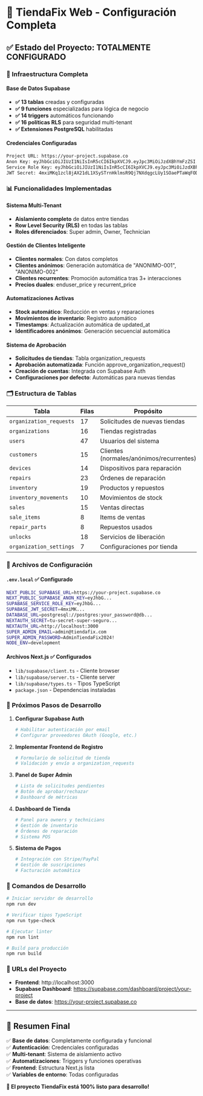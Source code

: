 # 🎉 TiendaFix Web - Configuración Completa

## ✅ Estado del Proyecto: **TOTALMENTE CONFIGURADO**

### 🔧 Infraestructura Completa

#### Base de Datos Supabase
- **✅ 13 tablas** creadas y configuradas
- **✅ 9 funciones** especializadas para lógica de negocio
- **✅ 14 triggers** automáticos funcionando
- **✅ 16 políticas RLS** para seguridad multi-tenant
- **✅ Extensiones PostgreSQL** habilitadas

#### Credenciales Configuradas
```bash
Project URL: https://your-project.supabase.co
Anon Key: eyJhbGciOiJIUzI1NiIsInR5cCI6IkpXVCJ9.eyJpc3MiOiJzdXBhYmFzZSI...
Service Role Key: eyJhbGciOiJIUzI1NiIsInR5cCI6IkpXVCJ9.eyJpc3MiOiJzdXBhYmFzZSI...
JWT Secret: 4mxiMKq1zcl8jAX21dL1XSySTrnHklmsR9Qj7NXdqgcLUy1SOaePTaWqFODLwsr5...
```

### 📊 Funcionalidades Implementadas

#### Sistema Multi-Tenant
- **Aislamiento completo** de datos entre tiendas
- **Row Level Security (RLS)** en todas las tablas
- **Roles diferenciados**: Super admin, Owner, Technician

#### Gestión de Clientes Inteligente
- **Clientes normales**: Con datos completos
- **Clientes anónimos**: Generación automática de "ANONIMO-001", "ANONIMO-002"
- **Clientes recurrentes**: Promoción automática tras 3+ interacciones
- **Precios duales**: enduser_price y recurrent_price

#### Automatizaciones Activas
- **Stock automático**: Reducción en ventas y reparaciones
- **Movimientos de inventario**: Registro automático
- **Timestamps**: Actualización automática de updated_at
- **Identificadores anónimos**: Generación secuencial automática

#### Sistema de Aprobación
- **Solicitudes de tiendas**: Tabla organization_requests
- **Aprobación automatizada**: Función approve_organization_request()
- **Creación de cuentas**: Integrada con Supabase Auth
- **Configuraciones por defecto**: Automáticas para nuevas tiendas

### 🗂️ Estructura de Tablas

| Tabla | Filas | Propósito |
|-------|-------|-----------|
| `organization_requests` | 17 | Solicitudes de nuevas tiendas |
| `organizations` | 16 | Tiendas registradas |
| `users` | 47 | Usuarios del sistema |
| `customers` | 15 | Clientes (normales/anónimos/recurrentes) |
| `devices` | 14 | Dispositivos para reparación |
| `repairs` | 23 | Órdenes de reparación |
| `inventory` | 19 | Productos y repuestos |
| `inventory_movements` | 10 | Movimientos de stock |
| `sales` | 15 | Ventas directas |
| `sale_items` | 8 | Items de ventas |
| `repair_parts` | 8 | Repuestos usados |
| `unlocks` | 18 | Servicios de liberación |
| `organization_settings` | 7 | Configuraciones por tienda |

### 🔐 Archivos de Configuración

#### `.env.local` ✅ Configurado
```bash
NEXT_PUBLIC_SUPABASE_URL=https://your-project.supabase.co
NEXT_PUBLIC_SUPABASE_ANON_KEY=eyJhbG...
SUPABASE_SERVICE_ROLE_KEY=eyJhbG...
SUPABASE_JWT_SECRET=4mxiMK...
DATABASE_URL=postgresql://postgres:your_password@db...
NEXTAUTH_SECRET=tu-secret-super-seguro...
NEXTAUTH_URL=http://localhost:3000
SUPER_ADMIN_EMAIL=admin@tiendafix.com
SUPER_ADMIN_PASSWORD=AdminTiendaFix2024!
NODE_ENV=development
```

#### Archivos Next.js ✅ Configurados
- `lib/supabase/client.ts` - Cliente browser
- `lib/supabase/server.ts` - Cliente server
- `lib/supabase/types.ts` - Tipos TypeScript
- `package.json` - Dependencias instaladas

### 🚀 Próximos Pasos de Desarrollo

1. **Configurar Supabase Auth**
   ```bash
   # Habilitar autenticación por email
   # Configurar proveedores OAuth (Google, etc.)
   ```

2. **Implementar Frontend de Registro**
   ```bash
   # Formulario de solicitud de tienda
   # Validación y envío a organization_requests
   ```

3. **Panel de Super Admin**
   ```bash
   # Lista de solicitudes pendientes
   # Botón de aprobar/rechazar
   # Dashboard de métricas
   ```

4. **Dashboard de Tienda**
   ```bash
   # Panel para owners y technicians
   # Gestión de inventario
   # Órdenes de reparación
   # Sistema POS
   ```

5. **Sistema de Pagos**
   ```bash
   # Integración con Stripe/PayPal
   # Gestión de suscripciones
   # Facturación automática
   ```

### 🧪 Comandos de Desarrollo

```bash
# Iniciar servidor de desarrollo
npm run dev

# Verificar tipos TypeScript
npm run type-check

# Ejecutar linter
npm run lint

# Build para producción
npm run build
```

### 📱 URLs del Proyecto

- **Frontend**: http://localhost:3000
- **Supabase Dashboard**: https://supabase.com/dashboard/project/your-project
- **Base de datos**: https://your-project.supabase.co

---

## 🎯 Resumen Final

✅ **Base de datos**: Completamente configurada y funcional  
✅ **Autenticación**: Credenciales configuradas  
✅ **Multi-tenant**: Sistema de aislamiento activo  
✅ **Automatizaciones**: Triggers y funciones operativas  
✅ **Frontend**: Estructura Next.js lista  
✅ **Variables de entorno**: Todas configuradas  

**🚀 El proyecto TiendaFix está 100% listo para desarrollo!** 